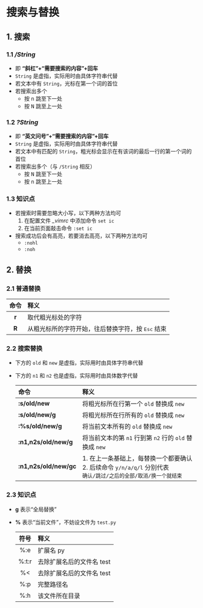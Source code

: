 # 搜索与替换

## 1. 搜索

### 1.1 */String*

- 即 **“斜杠”+“需要搜索的内容”+回车**
- `String` 是虚指，实际用时由具体字符串代替
- 若文本中有 `String`，光标在第一个词的首位
- 若搜索出多个
    - 按 <kbd>n</kbd> 跳至下一处
    - 按 <kbd>N</kbd> 跳至上一处

### 1.2 *?String*

- 即 **“英文问号”+“需要搜索的内容”+回车**
- `String` 是虚指，实际用时由具体字符串代替
- 若文本中有匹配的 `String`，粗光标会显示在有该词的最后一行的第一个词的首位
- 若搜索出多个（与 `/String` 相反）
  - 按 <kbd>N</kbd> 跳至下一处
  - 按 <kbd>n</kbd> 跳至上一处

### 1.3 知识点

- 若搜索时需要忽略大小写，以下两种方法均可
    1. 在配置文件 *\_vimrc* 中添加命令 `set ic`
    2. 在当前页面敲击命令 `:set ic`
- 搜索成功后会有高亮，若要消去高亮，以下两种方法均可
    - `:nohl`
    - `:noh`

## 2. 替换

### 2.1 普通替换

| 命令 | 释义 |
| :---: | :--- |
| **r** | 取代粗光标处的字符 |
| **R** | 从粗光标所的字符开始，往后替换字符，按 <kbd>Esc</kbd> 结束 |

### 2.2 搜索替换

- 下方的 `old` 和 `new` 是虚指，实际用时由具体字符串代替
- 下方的 `n1` 和 `n2`  也是虚指，实际用时由具体数字代替

    | 命令 | 释义 |
    | :--- | :--- |
    | **:s/old/new** | 将粗光标所在行第一个 `old` 替换成 `new` |
    | **:s/old/new/g** | 将粗光标所在行所有的 `old` 替换成 `new` |
    | **:%s/old/new/g** | 将当前文本所有的 `old` 替换成 `new` |
    | **:n1,n2s/old/new/g** | 将当前文本的第 `n1` 行到第 `n2` 行的 `old` 替换成 `new` |
    | **:n1,n2s/old/new/gc** | 1. 在上一条基础上，每替换一个都要确认 <br>2. 后续命令 `y/n/a/q/l` 分别代表 <br>`确认/跳过/之后的全部/取消/换一个就结束` |

### 2.3 知识点

- **g** 表示“全局替换”
- **%** 表示“当前文件”，不妨设文件为 `test.py`

    | 符号 | 释义 |
    | :---: | :--- |
    | %:e | 扩展名 py |
    | %:t:r | 去除扩展名后的文件名 test |
    | %< | 去除扩展名后的文件名 test |
    | %:p | 完整路径名 |
    | %:h | 该文件所在目录 |
